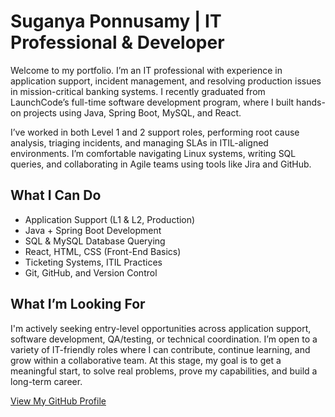 # Suganya Ponnusamy | IT Professional & Developer

Welcome to my portfolio. I’m an IT professional with experience in application support, incident management, and resolving production issues in mission-critical banking systems. I recently graduated from LaunchCode’s full-time software development program, where I built hands-on projects using Java, Spring Boot, MySQL, and React.

I’ve worked in both Level 1 and 2 support roles, performing root cause analysis, triaging incidents, and managing SLAs in ITIL-aligned environments. I’m comfortable navigating Linux systems, writing SQL queries, and collaborating in Agile teams using tools like Jira and GitHub.

## What I Can Do
- Application Support (L1 & L2, Production)
- Java + Spring Boot Development
- SQL & MySQL Database Querying
- React, HTML, CSS (Front-End Basics)
- Ticketing Systems, ITIL Practices
- Git, GitHub, and Version Control

## What I’m Looking For
I'm actively seeking entry-level opportunities across application support, software development, QA/testing, or technical coordination. I’m open to a variety of IT-friendly roles where I can contribute, continue learning, and grow within a collaborative team. At this stage, my goal is to get a meaningful start, to solve real problems, prove my capabilities, and build a long-term career.

[View My GitHub Profile](https://github.com/sugpon)
